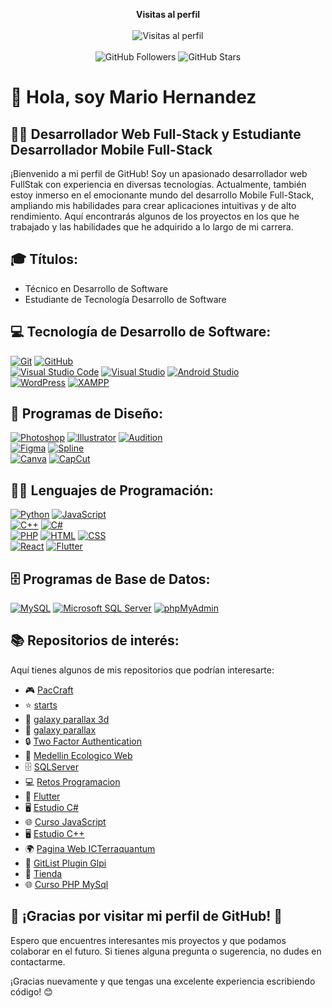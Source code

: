 <p align="center"> 
    <b>Visitas al perfil</b>
    <br>
    </br>
    <img src="https://profile-counter.glitch.me/marioalf2002/count.svg" alt="Visitas al perfil" />
    </br>
    </br>
    <img src="https://img.shields.io/github/followers/marioalf2002?style=social" alt="GitHub Followers" />
    <img src="https://img.shields.io/github/stars/marioalf2002?style=social" alt="GitHub Stars" />
</p>

# 👋 Hola, soy Mario Hernandez

## 👨‍💻 Desarrollador Web Full-Stack y Estudiante Desarrollador Mobile Full-Stack

¡Bienvenido a mi perfil de GitHub! Soy un apasionado desarrollador web FullStak con experiencia en diversas tecnologías. Actualmente, también estoy inmerso en el emocionante mundo del desarrollo Mobile Full-Stack, ampliando mis habilidades para crear aplicaciones intuitivas y de alto rendimiento. Aquí encontrarás algunos de los proyectos en los que he trabajado y las habilidades que he adquirido a lo largo de mi carrera.

## 🎓 Títulos:

- Técnico en Desarrollo de Software
- Estudiante de Tecnología Desarrollo de Software

## 💻 Tecnología de Desarrollo de Software:

[![Git](https://img.shields.io/badge/Git-orange?style=for-the-badge&logo=git&logoColor=white&labelColor=#F05032)](https://git-scm.com/)
[![GitHub](https://img.shields.io/badge/GitHub-black?style=for-the-badge&logo=github&logoColor=white&labelColor=black)](https://github.com/)
</br>
[![Visual Studio Code](https://img.shields.io/badge/Visual%20Studio%20Code-blue?style=for-the-badge&logo=visual-studio-code&logoColor=white&labelColor=blue)](https://code.visualstudio.com/)
[![Visual Studio](https://img.shields.io/badge/Visual%20Studio-purple?style=for-the-badge&logo=visual-studio&logoColor=white&labelColor=purple)](https://visualstudio.microsoft.com/)
[![Android Studio](https://img.shields.io/badge/Android%20Studio-green?style=for-the-badge&logo=android-studio&logoColor=white&labelColor=green)](https://developer.android.com/studio)
</br>
[![WordPress](https://img.shields.io/badge/WordPress-blue?style=for-the-badge&logo=wordpress&logoColor=white&labelColor=blue)](https://wordpress.org/)
[![XAMPP](https://img.shields.io/badge/XAMPP-orange?style=for-the-badge&logo=xampp&logoColor=white&labelColor=orange)](https://www.apachefriends.org/index.html)

## 🎨 Programas de Diseño:

[![Photoshop](https://img.shields.io/badge/Photoshop-31A8FF?style=for-the-badge&logo=adobe-photoshop&logoColor=white&labelColor=101010)]()
[![Illustrator](https://img.shields.io/badge/Illustrator-FF9A00?style=for-the-badge&logo=adobe-illustrator&logoColor=white&labelColor=101010)]()
[![Audition](https://img.shields.io/badge/Audition-FF4500?style=for-the-badge&logo=adobe-audition&logoColor=white&labelColor=101010)]()
</br>
[![Figma](https://img.shields.io/badge/Figma-F24E1E?style=for-the-badge&logo=figma&logoColor=white&labelColor=101010)]()
[![Spline](https://img.shields.io/badge/Spline-FF69B4?style=for-the-badge&logo=spline&logoColor=white&labelColor=101010)]()
</br>
[![Canva](https://img.shields.io/badge/Canva-00C4CC?style=for-the-badge&logo=canva&logoColor=white&labelColor=101010)]()
[![CapCut](https://img.shields.io/badge/CapCut-FF0000?style=for-the-badge&logo=capcut&logoColor=white&labelColor=101010)]()

## 👨‍💻 Lenguajes de Programación:

[![Python](https://img.shields.io/badge/Python-yellow?style=for-the-badge&logo=python&logoColor=white&labelColor=101010)]()
[![JavaScript](https://img.shields.io/badge/JavaScript-F7DF1E?style=for-the-badge&logo=javascript&logoColor=white&labelColor=101010)]()
</br>
[![C++](https://img.shields.io/badge/C++-blue?style=for-the-badge&logo=c%2B%2B&logoColor=white&labelColor=101010)]()
[![C#](https://img.shields.io/badge/C%23-purple?style=for-the-badge&logo=c-sharp&logoColor=white&labelColor=101010)](https://docs.microsoft.com/en-us/dotnet/csharp/)
</br>
[![PHP](https://img.shields.io/badge/PHP-777BB4?style=for-the-badge&logo=php&logoColor=white&labelColor=101010)]()
[![HTML](https://img.shields.io/badge/HTML-orange?style=for-the-badge&logo=html5&logoColor=white&labelColor=101010)]()
[![CSS](https://img.shields.io/badge/CSS-blue?style=for-the-badge&logo=css3&logoColor=white&labelColor=101010)]()
</br>
[![React](https://img.shields.io/badge/React-61DAFB?style=for-the-badge&logo=react&logoColor=white&labelColor=101010)]()
[![Flutter](https://img.shields.io/badge/Flutter-02569B?style=for-the-badge&logo=flutter&logoColor=white&labelColor=101010)]()

## 🗄️ Programas de Base de Datos:

[![MySQL](https://img.shields.io/badge/MySQL-blue?style=for-the-badge&logo=mysql&logoColor=white&labelColor=101010)](https://www.mysql.com/)
[![Microsoft SQL Server](https://img.shields.io/badge/Microsoft%20SQL%20Server-purple?style=for-the-badge&logo=microsoft-sql-server&logoColor=white&labelColor=101010)](https://www.microsoft.com/en-us/sql-server)
[![phpMyAdmin](https://img.shields.io/badge/phpMyAdmin-777BB4?style=for-the-badge&logo=php&logoColor=white&labelColor=101010)](https://www.phpmyadmin.net/)

## 📚 Repositorios de interés:

Aquí tienes algunos de mis repositorios que podrían interesarte:

- 🎮 [PacCraft](https://github.com/Marioalf2002/PacCraft)
- ⭐️ [starts](https://github.com/Marioalf2002/starts)
- 🌌 [galaxy parallax 3d](https://github.com/Marioalf2002/galaxy-parallax-3d)
- 🌌 [galaxy parallax](https://github.com/Marioalf2002/galaxy-parallax)
- 🔒 [Two Factor Authentication](https://github.com/Marioalf2002/Two-Factor-Authentication)
- 🌿 [Medellin Ecologico Web](https://github.com/Marioalf2002/MedellinEcologicoWeb)
- 🗄️ [SQLServer](https://github.com/Marioalf2002/SQLServer)
- 💻 [Retos Programacion](https://github.com/Marioalf2002/RetosProgramacion)
- 📱 [Flutter](https://github.com/Marioalf2002/Flutter)
- 🖥️ [Estudio C#](https://github.com/Marioalf2002/Estudio_C_Sharp)
- 🌐 [Curso JavaScript](https://github.com/Marioalf2002/CursoJavaScript)
- 🖥️ [Estudio C++](https://github.com/Marioalf2002/EstudioC)
- 🌍 [Pagina Web ICTerraquantum](https://github.com/Marioalf2002/IC-Terraquantum)
- 📜 [GitList Plugin Glpi](https://github.com/Marioalf2002/GitList-Plugin-Glpi)
- 🛒 [Tienda](https://github.com/Marioalf2002/Tienda)
- 🌐 [Curso PHP MySql](https://github.com/Marioalf2002/CursoPHPMySql)

## 🙏 ¡Gracias por visitar mi perfil de GitHub! 🙌

Espero que encuentres interesantes mis proyectos y que podamos colaborar en el futuro. Si tienes alguna pregunta o sugerencia, no dudes en contactarme.

¡Gracias nuevamente y que tengas una excelente experiencia escribiendo código! 😊
